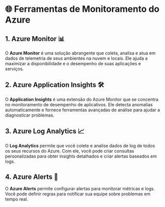 # 🌐 Ferramentas de Monitoramento do Azure

## 1. Azure Monitor 📊
O **Azure Monitor** é uma solução abrangente que coleta, analisa e atua em dados de telemetria de seus ambientes na nuvem e locais. Ele ajuda a maximizar a disponibilidade e o desempenho de suas aplicações e serviços.

## 2. Azure Application Insights 🛠️
O **Application Insights** é uma extensão do Azure Monitor que se concentra no monitoramento de desempenho de aplicativos. Ele detecta anomalias automaticamente e fornece ferramentas avançadas de análise para ajudar a diagnosticar problemas.

## 3. Azure Log Analytics 📈
O **Log Analytics** permite que você colete e analise dados de log de todos os seus recursos do Azure. Com ele, você pode criar consultas personalizadas para obter insights detalhados e criar alertas baseados em logs.

## 4. Azure Alerts 🚨
O **Azure Alerts** permite configurar alertas para monitorar métricas e logs. Você pode definir regras para notificar sua equipe sobre problemas em tempo real.

